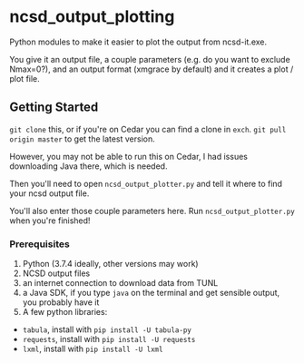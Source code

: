 # ncsd_output_plotting

Python modules to make it easier to plot the output from ncsd-it.exe.

You give it an output file, a couple parameters (e.g. do you want to exclude Nmax=0?), and an output format (xmgrace by default) and it creates a plot / plot file.

## Getting Started

`git clone` this, or if you're on Cedar you can find a clone in `exch`. `git pull origin master` to get the latest version.

However, you may not be able to run this on Cedar, I had issues downloading Java there, which is needed.

Then you'll need to open `ncsd_output_plotter.py` and tell it where to find your ncsd output file.

You'll also enter those couple parameters here. Run `ncsd_output_plotter.py` when you're finished!

### Prerequisites

1. Python (3.7.4 ideally, other versions may work)
2. NCSD output files
3. an internet connection to download data from TUNL
4. a Java SDK, if you type `java` on the terminal and get sensible output, you probably have it
5. A few python libraries:
- `tabula`, install with `pip install -U tabula-py`
- `requests`, install with `pip install -U requests`
- `lxml`, install with `pip install -U lxml`
